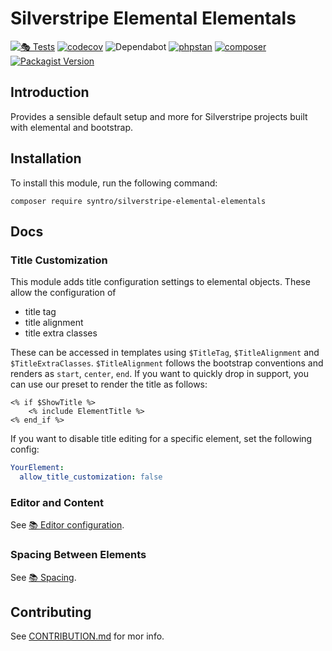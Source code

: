 # Silverstripe Elemental Elementals

[![🎭 Tests](https://github.com/syntro-opensource/silverstripe-elemental-elementals/workflows/%F0%9F%8E%AD%20Tests/badge.svg)](https://github.com/syntro-opensource/silverstripe-elemental-elementals/actions?query=workflow%3A%22%F0%9F%8E%AD+Tests%22+branch%3A%22master%22)
[![codecov](https://codecov.io/gh/syntro-opensource/silverstripe-elemental-elementals/branch/master/graph/badge.svg)](https://codecov.io/gh/syntro-opensource/silverstripe-elemental-elementals)
![Dependabot](https://img.shields.io/badge/dependabot-active-brightgreen?logo=dependabot)
[![phpstan](https://img.shields.io/badge/PHPStan-enabled-success)](https://github.com/phpstan/phpstan)
[![composer](https://img.shields.io/packagist/dt/syntro/silverstripe-elemental-elementals?color=success&logo=composer)](https://packagist.org/packages/syntro/silverstripe-elemental-elementals)
[![Packagist Version](https://img.shields.io/packagist/v/syntro/silverstripe-elemental-elementals?label=stable&logo=composer)](https://packagist.org/packages/syntro/silverstripe-elemental-elementals)

## Introduction
Provides a sensible default setup and more for Silverstripe projects built with
elemental and bootstrap.

## Installation
To install this module, run the following command:
```
composer require syntro/silverstripe-elemental-elementals
```

## Docs
### Title Customization
This module adds title configuration settings to elemental objects. These allow
the configuration of
* title tag
* title alignment
* title extra classes

These can be accessed in templates using `$TitleTag`, `$TitleAlignment` and
`$TitleExtraClasses`. `$TitleAlignment` follows the bootstrap conventions and
renders as `start`, `center`, `end`.
If you want to quickly drop in support, you can use our
preset to render the title as follows:
```
<% if $ShowTitle %>
    <% include ElementTitle %>
<% end_if %>
```

If you want to disable title editing for a specific element, set the following
config:
```yaml
YourElement:
  allow_title_customization: false
```

### Editor and Content
See [📚 Editor configuration](docs/01_editor.md).

### Spacing Between Elements
See [📚 Spacing](docs/02_spacing.md).

## Contributing
See [CONTRIBUTION.md](CONTRIBUTION.md) for mor info.
